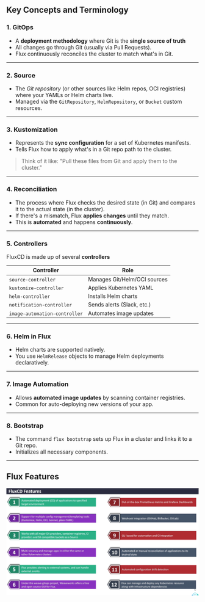 ## Key Concepts and Terminology

### 1. **GitOps**

* A **deployment methodology** where Git is the **single source of truth**
* All changes go through Git (usually via Pull Requests).
* Flux continuously reconciles the cluster to match what's in Git.

---

### 2. **Source**

* The *Git repository* (or other sources like Helm repos, OCI registries) where your YAMLs or Helm charts live.
* Managed via the `GitRepository`, `HelmRepository`, or `Bucket` custom resources.

---

### 3. **Kustomization**

* Represents the **sync configuration** for a set of Kubernetes manifests.
* Tells Flux how to apply what's in a Git repo path to the cluster.

> Think of it like:
> "Pull these files from Git and apply them to the cluster."

---

### 4. **Reconciliation**

* The process where Flux checks the desired state (in Git) and compares it to the actual state (in the cluster).
* If there's a mismatch, Flux **applies changes** until they match.
* This is **automated** and happens **continuously**.

---

### 5. **Controllers**

FluxCD is made up of several **controllers**

| Controller                    | Role                         |
| ----------------------------- | ---------------------------- |
| `source-controller`           | Manages Git/Helm/OCI sources |
| `kustomize-controller`        | Applies Kubernetes YAML      |
| `helm-controller`             | Installs Helm charts         |
| `notification-controller`     | Sends alerts (Slack, etc.)   |
| `image-automation-controller` | Automates image updates      |

---

### 6. **Helm in Flux**

* Helm charts are supported natively.
* You use `HelmRelease` objects to manage Helm deployments declaratively.

---

### 7. **Image Automation**

* Allows **automated image updates** by scanning container registries.
* Common for auto-deploying new versions of your app.

---

### 8. **Bootstrap**

* The command `flux bootstrap` sets up Flux in a cluster and links it to a Git repo.
* Initializes all necessary components.

---

## Flux Features

![flux-features](./photos/flux-features.png)